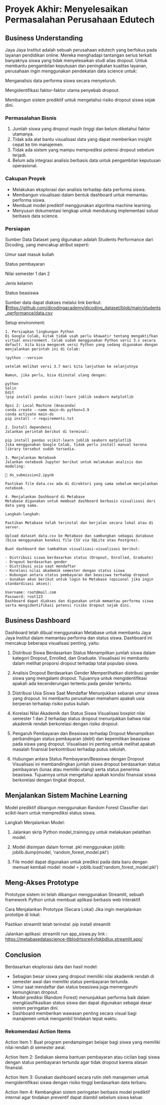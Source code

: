# Proyek Akhir: Menyelesaikan Permasalahan Perusahaan Edutech

## Business Understanding
Jaya Jaya Institut adalah sebuah perusahaan edutech yang berfokus pada layanan pendidikan online. Mereka menghadapi tantangan serius terkait banyaknya siswa yang tidak menyelesaikan studi alias dropout. Untuk membantu pengambilan keputusan dan peningkatan kualitas layanan, perusahaan ingin menggunakan pendekatan data science untuk:

Menganalisis data performa siswa secara menyeluruh.

Mengidentifikasi faktor-faktor utama penyebab dropout.

Membangun sistem prediktif untuk mengetahui risiko dropout siswa sejak dini.

### Permasalahan Bisnis
1. Jumlah siswa yang dropout masih tinggi dan belum diketahui faktor utamanya.
2. Tidak ada alat bantu visualisasi data yang dapat memberikan insight cepat ke tim manajemen.
3. Tidak ada sistem yang mampu memprediksi potensi dropout sebelum terjadi.
4. Belum ada integrasi analisis berbasis data untuk pengambilan keputusan operasional.

### Cakupan Proyek
- Melakukan eksplorasi dan analisis terhadap data performa siswa.
- Membangun visualisasi dalam bentuk dashboard untuk memantau performa siswa.
- Membuat model prediktif menggunakan algoritma machine learning.
- Menyusun dokumentasi lengkap untuk mendukung implementasi solusi berbasis data science.

### Persiapan

Sumber Data
Dataset yang digunakan adalah Students Performance dari Dicoding, yang mencakup atribut seperti:

Umur saat masuk kuliah

Status pembayaran

Nilai semester 1 dan 2

Jenis kelamin

Status beasiswa

Sumber data dapat diakses melalui link berikut:
🔗https://github.com/dicodingacademy/dicoding_dataset/blob/main/students_performance/data.csv

Setup environment:
```
1. Persiapkan lingkungan Python
Di Google Colab, kitak tidak usah perlu khawatir tentang mengaktifkan virtual environment. Colab sudah menggunakan Python versi 3.x secara default. kita bisa mengecek versi Python yang sedang digunakan dengan menjalankan perintah ini di Colab:

!python --version

setelah melihat versi 3.7 mari kita lanjutkan ke selanjutnya

Namun, jika perlu, bisa diinstal ulang dengan:

python
Salin
Edit
!pip install pandas scikit-learn joblib seaborn matplotlib

Opsi 2: Local Machine (Anaconda)
conda create --name main-ds python=3.9
conda activate main-ds
pip install -r requirements.txt

2. Install dependensi
Jalankan perintah berikut di terminal:

pip install pandas scikit-learn joblib seaborn matplotlib
Jika menggunakan Google Colab, tidak perlu install manual karena library tersebut sudah tersedia.

3. Menjalankan Notebook
Jalankan notebook Jupyter berikut untuk melakukan analisis dan modeling:

📄 ds_submission2.ipynb

Pastikan file data.csv ada di direktori yang sama sebelum menjalankan notebook.

4. Menjalankan Dashboard di Metabase
Metabase digunakan untuk membuat dashboard berbasis visualisasi dari data yang sama.

Langkah-langkah:

Pastikan Metabase telah terinstal dan berjalan secara lokal atau di server.

Upload dataset data.csv ke Metabase dan sambungkan sebagai database (bisa menggunakan koneksi file CSV via SQLite atau Postgres).

Buat dashboard dan tambahkan visualisasi-visualisasi berikut:

- Distribusi siswa berdasarkan status (Dropout, Enrolled, Graduate)
- Dropout berdasarkan gender
- Distribusi usia saat mendaftar
- Korelasi nilai akademik semester dengan status siswa
- Hubungan antara status pembayaran dan beasiswa terhadap dropout
- Gunakan akun berikut untuk login ke Metabase (opsional jika ingin standardisasi akses):

Username: root@mail.com
Password: root123
Dashboard dapat diakses dan digunakan untuk memantau performa siswa serta mengidentifikasi potensi risiko dropout sejak dini.
```

## Business Dashboard
Dashboard telah dibuat menggunakan Metabase untuk membantu Jaya Jaya Institut dalam memantau performa dan status siswa. Dashboard ini mencakup beberapa visualisasi penting, yaitu:
1. Distribusi Siswa Berdasarkan Status
Menampilkan jumlah siswa dalam kategori Dropout, Enrolled, dan Graduate. Visualisasi ini membantu dalam melihat proporsi dropout terhadap total populasi siswa.

2. Analisis Dropout Berdasarkan Gender
Memperlihatkan distribusi gender siswa yang mengalami dropout. Tujuannya untuk mengidentifikasi apakah ada kecenderungan tertentu pada gender tertentu.

3. Distribusi Usia Siswa Saat Mendaftar
Menunjukkan sebaran umur siswa yang dropout. Ini membantu perusahaan memahami apakah usia berperan terhadap risiko putus kuliah.

4. Korelasi Nilai Akademik dan Status Siswa
Visualisasi boxplot nilai semester 1 dan 2 terhadap status dropout menunjukkan bahwa nilai akademik rendah berkorelasi dengan risiko dropout.

5. Pengaruh Pembayaran dan Beasiswa terhadap Dropout
Menampilkan perbandingan status pembayaran (debt) dan kepemilikan beasiswa pada siswa yang dropout. Visualisasi ini penting untuk melihat apakah masalah finansial berkontribusi terhadap putus sekolah.

6. Hubungan antara Status Pembayaran/Beasiswa dengan Dropout
Visualisasi ini membandingkan jumlah siswa dropout berdasarkan status pembayaran (lunas atau memiliki utang) serta status penerima beasiswa. Tujuannya untuk mengetahui apakah kondisi finansial siswa berkorelasi dengan tingkat dropout.


## Menjalankan Sistem Machine Learning
Model prediktif dibangun menggunakan Random Forest Classifier dari scikit-learn untuk memprediksi status siswa.

Langkah Menjalankan Model:
1. Jalankan skrip Python model_training.py untuk melakukan pelatihan model.
2. Model disimpan dalam format .pkl menggunakan joblib:
joblib.dump(model, 'random_forest_model.pkl')

3. File model dapat digunakan untuk prediksi pada data baru dengan memuat kembali model:
model = joblib.load('random_forest_model.pkl')

## Meng-Akses Prototype
Prototype sistem ini telah dibangun menggunakan Streamlit, sebuah framework Python untuk membuat aplikasi berbasis web interaktif.

Cara Menjalankan Prototype (Secara Lokal)
Jika ingin menjalankan prototipe di lokal:

Pastikan streamlit telah terinstal:
pip install streamlit

Jalankan aplikasi:
streamlit run app_siswa.py
link :
https://metabasedatascience-ttblodrtssre4yfqkbdlux.streamlit.app/

## Conclusion
Berdasarkan eksplorasi data dan hasil model:
- Sebagian besar siswa yang dropout memiliki nilai akademik rendah di semester awal dan memiliki status pembayaran tertunda.
- Umur saat mendaftar dan status beasiswa juga memengaruhi kemungkinan dropout.
- Model prediksi (Random Forest) menunjukkan performa baik dalam mengklasifikasikan status siswa dan dapat digunakan sebagai dasar sistem peringatan dini.
- Dashboard memberikan wawasan penting secara visual bagi manajemen untuk mengambil tindakan tepat waktu.

### Rekomendasi Action Items
Action Item 1:
Buat program pendampingan belajar bagi siswa yang memiliki nilai rendah di semester awal.

Action Item 2:
Sediakan skema bantuan pembayaran atau cicilan bagi siswa dengan status pembayaran tertunda agar tidak dropout karena alasan finansial.

Action Item 3:
Gunakan dashboard secara rutin oleh manajemen untuk mengidentifikasi siswa dengan risiko tinggi berdasarkan data terbaru.

Action Item 4:
Kembangkan sistem peringatan berbasis model prediktif internal agar tindakan preventif dapat diambil sebelum siswa keluar.
